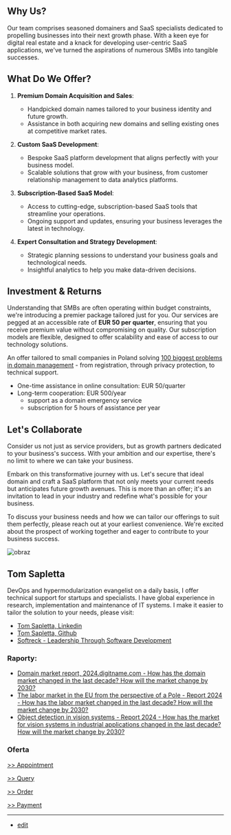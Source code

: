 
## Why Us?

Our team comprises seasoned domainers and SaaS specialists dedicated to propelling businesses into their next growth phase. With a keen eye for digital real estate and a knack for developing user-centric SaaS applications, we've turned the aspirations of numerous SMBs into tangible successes.


## What Do We Offer?

1. **Premium Domain Acquisition and Sales**:
   - Handpicked domain names tailored to your business identity and future growth.
   - Assistance in both acquiring new domains and selling existing ones at competitive market rates.

2. **Custom SaaS Development**:
   - Bespoke SaaS platform development that aligns perfectly with your business model.
   - Scalable solutions that grow with your business, from customer relationship management to data analytics platforms.

3. **Subscription-Based SaaS Model**:
   - Access to cutting-edge, subscription-based SaaS tools that streamline your operations.
   - Ongoing support and updates, ensuring your business leverages the latest in technology.

4. **Expert Consultation and Strategy Development**:
   - Strategic planning sessions to understand your business goals and technological needs.
   - Insightful analytics to help you make data-driven decisions.


## Investment & Returns

Understanding that SMBs are often operating within budget constraints, we're introducing a premier package tailored just for you.
Our services are pegged at an accessible rate of **EUR 50 per quarter**, ensuring that you receive premium value without compromising on quality. 
Our subscription models are flexible, designed to offer scalability and ease of access to our technology solutions.

An offer tailored to small companies in Poland solving [100 biggest problems in domain management](http://100.askdomainer.com) - from registration, through privacy protection, to technical support.
+ One-time assistance in online consultation: EUR 50/quarter
+ Long-term cooperation: EUR 500/year
   + support as a domain emergency service
   + subscription for 5 hours of assistance per year

     
## Let's Collaborate

Consider us not just as service providers, but as growth partners dedicated to your business's success. With your ambition and our expertise, there's no limit to where we can take your business. 

Embark on this transformative journey with us. Let's secure that ideal domain and craft a SaaS platform that not only meets your current needs but anticipates future growth avenues. This is more than an offer; it's an invitation to lead in your industry and redefine what's possible for your business.

To discuss your business needs and how we can tailor our offerings to suit them perfectly, please reach out at your earliest convenience. We're excited about the prospect of working together and eager to contribute to your business success.




![obraz](https://github.com/tom-sapletta-com/rynek-pracy-2030-eu/assets/5669657/24abdad9-5aff-4834-95a0-d7215cc6e0bc)

## Tom Sapletta

DevOps and hypermodularization evangelist on a daily basis, I offer technical support for startups and specialists.
I have global experience in research, implementation and maintenance of IT systems.
I make it easier to tailor the solution to your needs, please visit:


+ [Tom Sapletta, Linkedin](https://www.linkedin.com/in/tom-sapletta-com)
+ [Tom Sapletta, Github](https://github.com/tom-sapletta-com)
+ [Softreck - Leadership Through Software Development](https://softreck.com/)


### Raporty:

+ [Domain market report, 2024.digitname.com - How has the domain market changed in the last decade? How will the market change by 2030?](https://2024.digitname.com/)
+ [The labor market in the EU from the perspective of a Pole - Report 2024 - How has the labor market changed in the last decade? How will the market change by 2030?](https://2024.teleworking.info/)
+ [Object detection in vision systems - Report 2024 - How has the market for vision systems in industrial applications changed in the last decade? How will the market change by 2030?](https://2024.teleoperator.info/)

### Oferta

 
[ >> Appointment](http://termin.askDomainer.com)

[ >> Query](http://contact.askDomainer.com)

[ >> Order](http://order.askDomainer.com)

[ >> Payment](http://pay.askDomainer.com)


---
+ [edit](https://github.com/askdomainer/offer/new/main?filename=README.md)
